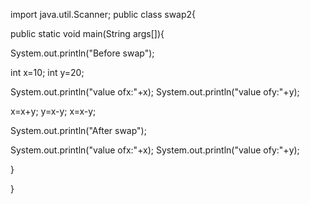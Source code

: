 import java.util.Scanner;
public class swap2{ 

 public static void main(String args[]){

   System.out.println("Before swap");

  int x=10;
  int y=20;



  System.out.println("value ofx:"+x);
  System.out.println("value ofy:"+y);
  
  x=x+y; 
  y=x-y;
  x=x-y;

  System.out.println("After swap");

  System.out.println("value ofx:"+x);
  System.out.println("value ofy:"+y);





  }

 }
